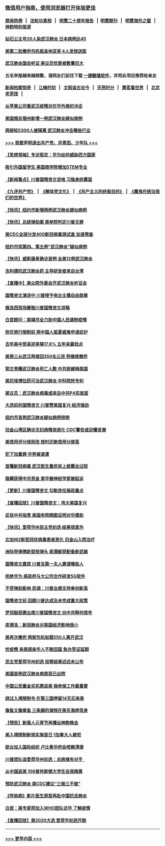 ### [微信用户指南，使用浏览器打开体验更佳](https://github.com/gfw-breaker/banned-news1/blob/master/indexes/wechat-guide.md?t=0)
#### [禁闻热榜](热点新闻.md?t=0)  &nbsp;&nbsp;|&nbsp;&nbsp; [法轮功真相](https://github.com/gfw-breaker/truth/blob/master/README.md?t=0) &nbsp;&nbsp;|&nbsp;&nbsp; [明慧二十周年报告](https://github.com/gfw-breaker/mh-reports/blob/master/README.md?t=0) &nbsp;&nbsp;|&nbsp;&nbsp;[明慧期刊](https://github.com/gfw-breaker/mh-qikan) &nbsp;&nbsp;|&nbsp;&nbsp; [明慧海外之窗](https://github.com/gfw-breaker/mh-news/blob/master/README.md?t=0) &nbsp;&nbsp;|&nbsp;&nbsp; [神韵特别报道](https://github.com/gfw-breaker/mh-news/blob/master/shenyun.md?t=0)
#### [钻石公主号20人染武汉肺炎 日本病例达45](../pages/nsc412/n11847823.md?t=02061344) 
#### [美第二批撤侨包机抵圣地亚哥 4人发烧送医](../pages/nsc412/n11847923.md?t=02061344) 
#### [武汉肺炎国会听证 美议员忧患者数量巨大](../pages/nsc412/n11844851.md?t=02061344) 
#### 五毛举报越来越频繁，请网友们前往下载 [一键翻墙软件](https://github.com/gfw-breaker/ssr-accounts)，并将此项目推荐给亲友
#### [新闻拍案惊奇](https://github.com/gfw-breaker/banned-news1/blob/master/pages/link4.md) &nbsp;&nbsp;|&nbsp;&nbsp; [江峰时刻](https://github.com/gfw-breaker/banned-news1/blob/master/pages/link4.md) &nbsp;&nbsp;|&nbsp;&nbsp; [文昭谈古论今](https://github.com/gfw-breaker/banned-news1/blob/master/pages/link4.md) &nbsp;&nbsp;|&nbsp;&nbsp; [天亮时分](https://github.com/gfw-breaker/banned-news1/blob/master/pages/link4.md) &nbsp;&nbsp;|&nbsp;&nbsp; [萧茗看世界](https://github.com/gfw-breaker/banned-news1/blob/master/pages/link4.md) &nbsp;&nbsp;|&nbsp;&nbsp; [北京老茶馆](https://github.com/gfw-breaker/banned-news1/blob/master/pages/link4.md) &nbsp;&nbsp;|&nbsp;&nbsp; 
#### [从苹果公司看武汉疫情对在华外商的冲击](../pages/nsc412/n11847586.md?t=02061344) 
#### [美国俄亥俄州新增一例武汉肺炎疑似病例](../pages/nsc412/n11847714.md?t=02061344) 
#### [两邮轮5300人被隔离 武汉肺炎冲击哪些行业](../pages/nsc412/n11847456.md?t=02061344) 
#### [>>> 我要声明退出共产党、共青团、少年队 <<<](https://github.com/begood0513/goodnews/blob/master/quit/letter.md) 
#### [【思想领袖】专访班农：华为如何威胁西方国家](../pages/nsc412/n11847306.md?t=02061344) 
#### [吸引外国留学生 美国商学院增加STEM专业](../pages/nsc412/n11847417.md?t=02061344) 
#### [【新闻看点】川普国情咨文说啥 习隐身终露面](../pages/nsc412/n11847016.md?t=02061344) 
#### [《九评共产党》](https://github.com/begood0513/9ping.md/blob/master/README.md) &nbsp;|&nbsp; [《解体党文化》](../../../../jtdwh.md/blob/master/README.md)  &nbsp;|&nbsp; [《共产主义的终极目的》](../../../../gczydzjmd.md/blob/master/README.md) &nbsp;|&nbsp; [《魔鬼在统治我们的世界》](../../../../mgztzwmdsj.md/blob/master/README.md) 
#### [【快讯】纽约市新增两例武汉肺炎疑似病例](../pages/nsc412/n11847250.md?t=02061344) 
#### [【快讯】总统弹劾案 美参院判定川普无罪](../pages/nsc412/n11847316.md?t=02061344) 
#### [美CDC全球分发400新冠病毒测试盒 加速筛查](../pages/nsc412/n11847260.md?t=02061344) 
#### [纽约市现第四、第五例“武汉肺炎”疑似病例](../pages/nsc412/n11847332.md?t=02061344) 
#### [【快讯】威斯康星确诊首例 全美12例武汉肺炎](../pages/nsc412/n11847162.md?t=02061344) 
#### [吉利德抗武汉肺炎药 主导研发者来自台湾](../pages/nsc412/n11847064.md?t=02061344) 
#### [【直播中】美众院外委会开武汉肺炎听证会](../pages/nsc412/n11846727.md?t=02061344) 
#### [国情咨文演讲中 川普授予电台主播自由勋章](../pages/nsc412/n11846815.md?t=02061344) 
#### [佩洛西现场撕毁川普国情咨文讲稿](../pages/nsc412/n11846724.md?t=02061344) 
#### [白宫顾问：美竭尽全力助中国人民遏制疫情](../pages/nsc412/n11846756.md?t=02061344) 
#### [抢在旅行限制前 两中国人抵夏威夷申请庇护](../pages/nsc412/n11846866.md?t=02061344) 
#### [去年美中贸易逆差降17.6% 五年来最低点](../pages/nsc412/n11846755.md?t=02061344) 
#### [美周三从武汉再接回350名公民 将继续撤侨](../pages/nsc412/n11846705.md?t=02061344) 
#### [郭文贵曝武汉肺炎死亡人数 中共欲嫁祸美国](../pages/nsc412/n11846240.md?t=02061344) 
#### [美抗埃博拉药可治武汉肺炎 中科院抢专利](../pages/nsc412/n11846409.md?t=02061344) 
#### [美议员：武汉肺炎病毒或来自中共P4实验室](../pages/nsc412/n11846043.md?t=02061344) 
#### [大选前的国情咨文 川普赞美国复兴 经济强劲](../pages/nsc412/n11845526.md?t=02061344) 
#### [纽约市首例武汉肺炎疑似病例排除](../pages/nsc412/n11844989.md?t=02061344) 
#### [旧金山湾区确诊夫妇病情突恶化 CDC警告或迎爆发潮](../pages/nsc412/n11845730.md?t=02061344) 
#### [美信用评分规则改  按时还款信用分提高](../pages/nsc412/n11845488.md?t=02061344) 
#### [犯下加重罪 华男被速遣](../pages/nsc412/n11845476.md?t=02061344) 
#### [首曝新冠病毒 武汉医生重症床上披露全过程](../pages/nsc412/n11845150.md?t=02061344) 
#### [隐瞒获得中共资金 美华裔神经学家被起诉](../pages/nsc412/n11844879.md?t=02061344) 
#### [【更新】川普国情咨文 勾勒连任施政重点](../pages/nsc412/n11845223.md?t=02061344) 
#### [【直播回放】川普国情咨文：伟大美国复兴](../pages/nsc412/n11842079.md?t=02061344) 
#### [反驳中共指责 美国务院晒图证明对华援助](../pages/nsc412/n11844859.md?t=02061344) 
#### [【快讯】爱荷华州民主党初选 结果很意外](../pages/nsc412/n11844878.md?t=02061344) 
#### [北加州2新型冠状病毒患者恶化 旧金山入院治疗](../pages/nsc412/n11844842.md?t=02061344) 
#### [洲际导弹携新型核弹头 美潜艇获配备新武器](../pages/nsc412/n11844680.md?t=02061344) 
#### [国情咨文嘉宾 川普及第一夫人邀请哪些人](../pages/nsc412/n11844712.md?t=02061344) 
#### [拒绝华为 美政府与大公司合作研发5G软件](../pages/nsc412/n11844625.md?t=02061344) 
#### [不受弹劾影响 民调：川普业绩支持率创新高](../pages/nsc412/n11844622.md?t=02061344) 
#### [国情咨文前 回顾川普达成及未完成重大政策](../pages/nsc412/n11844581.md?t=02061344) 
#### [罗冠聪获邀出席川普国情咨文 向中共释何信号](../pages/nsc412/n11844355.md?t=02061344) 
#### [库德洛：新冠肺炎对美国经济影响很小](../pages/nsc412/n11844418.md?t=02061344) 
#### [美再次撤侨 两架包机拟载550人离开武汉](../pages/nsc412/n11844407.md?t=02061344) 
#### [忧疫情 来美探亲华人不敢回国 急办签证延期](../pages/nsc412/n11843344.md?t=02061344) 
#### [民主党爱荷华州初选 投票结果迟迟未公布](../pages/nsc412/n11844207.md?t=02061344) 
#### [美国首例武汉肺炎病患现已出院](../pages/nsc412/n11842740.md?t=02061344) 
#### [中国公民重金买机票返美 保命保工作最重要](../pages/nsc412/n11843282.md?t=02061344) 
#### [绕过入境限制令  在第三国停留14天后来美](../pages/nsc412/n11843341.md?t=02061344) 
#### [像鱼又像章鱼 三条腿的海怪在美东海岸现身](../pages/nsc412/n11843092.md?t=02061344) 
#### [【预告】新唐人元宵节再播出神韵晚会](../pages/nsc412/n11843192.md?t=02061344) 
#### [美入境限制新规实施首日 1加拿大人被拒](../pages/nsc412/n11843058.md?t=02061344) 
#### [挺台加入国际组织 卢比奥华府会唔赖清德](../pages/nsc412/n11843023.md?t=02061344) 
#### [川普团队谈爱荷华州初选：总统难有对手  ](../pages/nsc412/n11842867.md?t=02061344) 
#### [从中国返美 108普林斯顿大学生自我隔离](../pages/nsc412/n11842714.md?t=02061344) 
#### [预防武汉肺炎 美CDC建议“三做三不做”](../pages/nsc412/n11842700.md?t=02061344) 
#### [《传染病》影片医生原型再赴中国抗击肺炎](../pages/nsc412/n11842626.md?t=02061344) 
#### [白宫：美专家将加入WHO团队访华 了解疫情](../pages/nsc412/n11842198.md?t=02061344) 
#### [【直播回放】美2020大选 爱荷华初选开跑](../pages/nsc412/n11841820.md?t=02061344) 

----
#### [ >>> 更早内容 <<< ](../indexes/nsc412-earlier.md)
